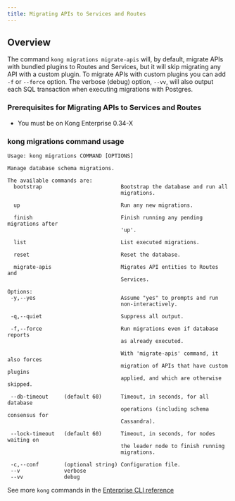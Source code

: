 ```yaml
---
title: Migrating APIs to Services and Routes
---
```


## Overview

The command `kong migrations migrate-apis` will, by default, migrate APIs
with bundled plugins to Routes and Services, but it will skip migrating
any API with a custom plugin. To migrate APIs with custom plugins you can
add `-f` or `--force` option. The verbose (debug) option, `--vv`, will also
output each SQL transaction when executing migrations with Postgres.


### Prerequisites for Migrating APIs to Services and Routes

* You must be on Kong Enterprise 0.34-X

### kong migrations command usage

```
Usage: kong migrations COMMAND [OPTIONS]

Manage database schema migrations.

The available commands are:
  bootstrap                         Bootstrap the database and run all
                                    migrations.

  up                                Run any new migrations.

  finish                            Finish running any pending migrations after
                                    'up'.

  list                              List executed migrations.

  reset                             Reset the database.

  migrate-apis                      Migrates API entities to Routes and
                                    Services.

Options:
 -y,--yes                           Assume "yes" to prompts and run
                                    non-interactively.

 -q,--quiet                         Suppress all output.

 -f,--force                         Run migrations even if database reports
                                    as already executed.

                                    With 'migrate-apis' command, it also forces
                                    migration of APIs that have custom plugins
                                    applied, and which are otherwise skipped.

 --db-timeout     (default 60)      Timeout, in seconds, for all database
                                    operations (including schema consensus for
                                    Cassandra).

 --lock-timeout   (default 60)      Timeout, in seconds, for nodes waiting on
                                    the leader node to finish running
                                    migrations.

 -c,--conf        (optional string) Configuration file.
 --v              verbose
 --vv             debug

```

See more `kong` commands in the [Enterprise CLI reference](/enterprise/{{page.kong_version}}/cli/)
